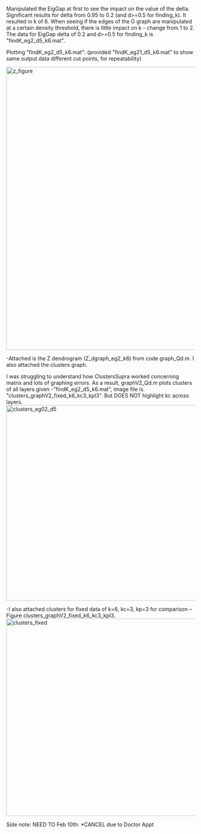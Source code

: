 Manipulated the EigGap at first to see the impact on the value of the delta. Significant results for delta from 0.95 to 0.2 (and d>=0.5 for finding_k). It resulted in k of 6. When seeing if the edges of the G graph are manipulated at a certain density threshold, there is little impact on k - change from 1 to 2. 
The data for EigGap delta of 0.2 and d>=0.5 for finding_k is "findK_eg2_d5_k6.mat".

Plotting "findK_eg2_d5_k6.mat": (provided "findK_eg21_d5_k6.mat" to show same output data different cut points, for repeatability) 

<img width="754" alt="z_figure" src="https://user-images.githubusercontent.com/76484772/216419307-596d4be6-b76a-4215-82f1-86004026b918.png">

-Attached is the Z dendrogram (Z_dgraph_eg2_k6) from code graph_Qd.m. I also attached the clusters graph. 

I was struggling to understand how ClustersSupra worked concerning matrix and lots of graphing errors. 
  As a result, graphV2_Qd.m plots clusters of all layers given -"findK_eg2_d5_k6.mat", image file is. "clusters_graphV2_fixed_k6_kc3_kpl3". But DOES NOT highlight kc across layers. 
<img width="521" alt="clusters_eg02_d5" src="https://user-images.githubusercontent.com/76484772/216419354-3d13057b-aa90-449a-8194-56939b03bc4c.png">

-I also attached clusters for fixed data of k=6, kc=3, kp=3 for comparison – Figure clusters_graphV2_fixed_k6_kc3_kpl3. 
<img width="526" alt="clusters_fixed" src="https://user-images.githubusercontent.com/76484772/216419378-7cfa4d58-ea87-4d40-a271-193e42703e0e.png">

Side note: NEED TO Feb 10th: *CANCEL due to Doctor Appt
